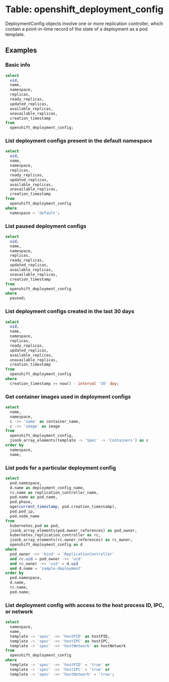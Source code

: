 # Table: openshift_deployment_config

DeploymentConfig objects involve one or more replication controller, which contain a point-in-time record of the state of a deployment as a pod template.

## Examples

### Basic info

```sql
select
  uid,
  name,
  namespace,
  replicas,
  ready_replicas,
  updated_replicas,
  available_replicas,
  unavailable_replicas,
  creation_timestamp
from
  openshift_deployment_config;
```

### List deployment configs present in the default namespace

```sql
select
  uid,
  name,
  namespace,
  replicas,
  ready_replicas,
  updated_replicas,
  available_replicas,
  unavailable_replicas,
  creation_timestamp
from
  openshift_deployment_config
where
  namespace = 'default';
```

### List paused deployment configs

```sql
select
  uid,
  name,
  namespace,
  replicas,
  ready_replicas,
  updated_replicas,
  available_replicas,
  unavailable_replicas,
  creation_timestamp
from
  openshift_deployment_config
where
  paused;
```

### List deployment configs created in the last 30 days

```sql
select
  uid,
  name,
  namespace,
  replicas,
  ready_replicas,
  updated_replicas,
  available_replicas,
  unavailable_replicas,
  creation_timestamp
from
  openshift_deployment_config
where
  creation_timestamp >= now() - interval '30' day;
```

### Get container images used in deployment configs

```sql
select
  name,
  namespace,
  c ->> 'name' as container_name,
  c ->> 'image' as image
from
  openshift_deployment_config,
  jsonb_array_elements(template -> 'Spec' -> 'Containers') as c
order by
  namespace,
  name;
```

### List pods for a particular deployment config

```sql
select
  pod.namespace,
  d.name as deployment_config_name,
  rc.name as replication_controller_name,
  pod.name as pod_name,
  pod.phase,
  age(current_timestamp, pod.creation_timestamp),
  pod.pod_ip,
  pod.node_name
from
  kubernetes_pod as pod,
  jsonb_array_elements(pod.owner_references) as pod_owner,
  kubernetes_replication_controller as rc,
  jsonb_array_elements(rc.owner_references) as rc_owner,
  openshift_deployment_config as d
where
  pod_owner ->> 'kind' = 'ReplicationController'
  and rc.uid = pod_owner ->> 'uid'
  and rc_owner ->> 'uid' = d.uid
  and d.name = 'sample-deployment'
order by
  pod.namespace,
  d.name,
  rc.name,
  pod.name;
```

### List deployment config with access to the host process ID, IPC, or network

```sql
select
  namespace,
  name,
  template -> 'spec' ->> 'hostPID' as hostPID,
  template -> 'spec' ->> 'hostIPC' as hostIPC,
  template -> 'spec' ->> 'hostNetwork' as hostNetwork
from
  openshift_deployment_config
where
  template -> 'spec' ->> 'hostPID' = 'true' or
  template -> 'spec' ->> 'hostIPC' = 'true' or
  template -> 'spec' ->> 'hostNetwork' = 'true';
```
